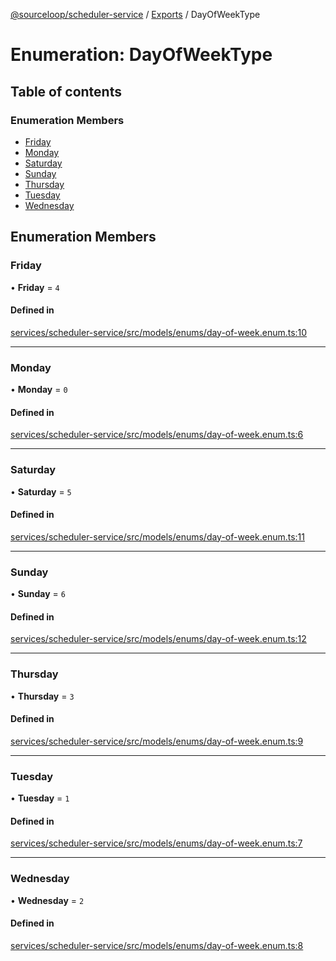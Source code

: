 [@sourceloop/scheduler-service](../README.md) / [Exports](../modules.md) / DayOfWeekType

# Enumeration: DayOfWeekType

## Table of contents

### Enumeration Members

- [Friday](DayOfWeekType.md#friday)
- [Monday](DayOfWeekType.md#monday)
- [Saturday](DayOfWeekType.md#saturday)
- [Sunday](DayOfWeekType.md#sunday)
- [Thursday](DayOfWeekType.md#thursday)
- [Tuesday](DayOfWeekType.md#tuesday)
- [Wednesday](DayOfWeekType.md#wednesday)

## Enumeration Members

### Friday

• **Friday** = ``4``

#### Defined in

[services/scheduler-service/src/models/enums/day-of-week.enum.ts:10](https://github.com/sourcefuse/loopback4-microservice-catalog/blob/089fc2dc0/services/scheduler-service/src/models/enums/day-of-week.enum.ts#L10)

___

### Monday

• **Monday** = ``0``

#### Defined in

[services/scheduler-service/src/models/enums/day-of-week.enum.ts:6](https://github.com/sourcefuse/loopback4-microservice-catalog/blob/089fc2dc0/services/scheduler-service/src/models/enums/day-of-week.enum.ts#L6)

___

### Saturday

• **Saturday** = ``5``

#### Defined in

[services/scheduler-service/src/models/enums/day-of-week.enum.ts:11](https://github.com/sourcefuse/loopback4-microservice-catalog/blob/089fc2dc0/services/scheduler-service/src/models/enums/day-of-week.enum.ts#L11)

___

### Sunday

• **Sunday** = ``6``

#### Defined in

[services/scheduler-service/src/models/enums/day-of-week.enum.ts:12](https://github.com/sourcefuse/loopback4-microservice-catalog/blob/089fc2dc0/services/scheduler-service/src/models/enums/day-of-week.enum.ts#L12)

___

### Thursday

• **Thursday** = ``3``

#### Defined in

[services/scheduler-service/src/models/enums/day-of-week.enum.ts:9](https://github.com/sourcefuse/loopback4-microservice-catalog/blob/089fc2dc0/services/scheduler-service/src/models/enums/day-of-week.enum.ts#L9)

___

### Tuesday

• **Tuesday** = ``1``

#### Defined in

[services/scheduler-service/src/models/enums/day-of-week.enum.ts:7](https://github.com/sourcefuse/loopback4-microservice-catalog/blob/089fc2dc0/services/scheduler-service/src/models/enums/day-of-week.enum.ts#L7)

___

### Wednesday

• **Wednesday** = ``2``

#### Defined in

[services/scheduler-service/src/models/enums/day-of-week.enum.ts:8](https://github.com/sourcefuse/loopback4-microservice-catalog/blob/089fc2dc0/services/scheduler-service/src/models/enums/day-of-week.enum.ts#L8)
